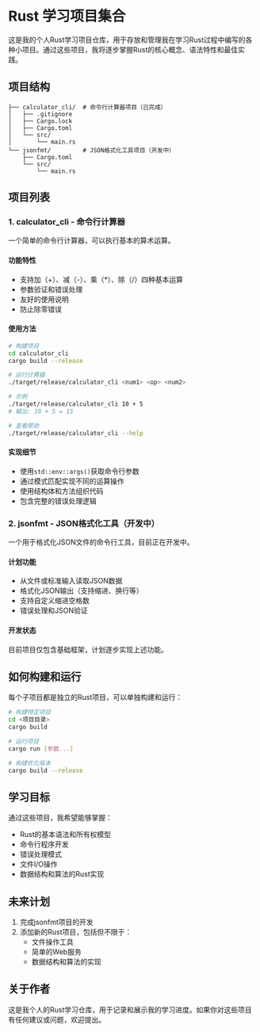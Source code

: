 # Rust 学习项目集合

这是我的个人Rust学习项目仓库，用于存放和管理我在学习Rust过程中编写的各种小项目。通过这些项目，我将逐步掌握Rust的核心概念、语法特性和最佳实践。

## 项目结构

```
├── calculator_cli/  # 命令行计算器项目（已完成）
│   ├── .gitignore
│   ├── Cargo.lock
│   ├── Cargo.toml
│   └── src/
│       └── main.rs
└── jsonfmt/         # JSON格式化工具项目（开发中）
    ├── Cargo.toml
    └── src/
        └── main.rs
```

## 项目列表

### 1. calculator_cli - 命令行计算器

一个简单的命令行计算器，可以执行基本的算术运算。

#### 功能特性
- 支持加（+）、减（-）、乘（*）、除（/）四种基本运算
- 参数验证和错误处理
- 友好的使用说明
- 防止除零错误

#### 使用方法

```bash
# 构建项目
cd calculator_cli
cargo build --release

# 运行计算器
./target/release/calculator_cli <num1> <op> <num2>

# 示例
./target/release/calculator_cli 10 + 5
# 输出: 10 + 5 = 15

# 查看帮助
./target/release/calculator_cli --help
```

#### 实现细节
- 使用`std::env::args()`获取命令行参数
- 通过模式匹配实现不同的运算操作
- 使用结构体和方法组织代码
- 包含完整的错误处理逻辑

### 2. jsonfmt - JSON格式化工具（开发中）

一个用于格式化JSON文件的命令行工具，目前正在开发中。

#### 计划功能
- 从文件或标准输入读取JSON数据
- 格式化JSON输出（支持缩进、换行等）
- 支持自定义缩进空格数
- 错误处理和JSON验证

#### 开发状态
目前项目仅包含基础框架，计划逐步实现上述功能。

## 如何构建和运行

每个子项目都是独立的Rust项目，可以单独构建和运行：

```bash
# 构建特定项目
cd <项目目录>
cargo build

# 运行项目
cargo run [参数...]

# 构建优化版本
cargo build --release
```

## 学习目标

通过这些项目，我希望能够掌握：
- Rust的基本语法和所有权模型
- 命令行程序开发
- 错误处理模式
- 文件I/O操作
- 数据结构和算法的Rust实现

## 未来计划

1. 完成jsonfmt项目的开发
2. 添加新的Rust项目，包括但不限于：
   - 文件操作工具
   - 简单的Web服务
   - 数据结构和算法的实现

## 关于作者

这是我个人的Rust学习仓库，用于记录和展示我的学习进度。如果你对这些项目有任何建议或问题，欢迎提出。